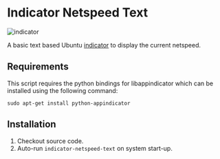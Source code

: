 # Indicator Netspeed Text

![indicator](https://github.com/rojaro/unity-netspeed-text/raw/master/images/screenshot.png)

A basic text based Ubuntu [indicator](http://unity.ubuntu.com/projects/appindicators/) to display the current netspeed.

## Requirements

This script requires the python bindings for libappindicator which can be installed using the following command:

```
sudo apt-get install python-appindicator
```

## Installation

  1. Checkout source code.
  2. Auto-run `indicator-netspeed-text` on system start-up.


